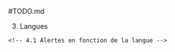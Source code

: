 #TODO.md

<!-- 1. Refaire le calcul  -->
<!-- 2. Imprimer -->
3. Langues

<!-- 4. alertes -->
    <!-- 4.1 Alertes en fonction de la langue -->
<!-- 5. page header -->
<!-- 6. colors -->
<!-- 7. bargraph null si non cocher -->
